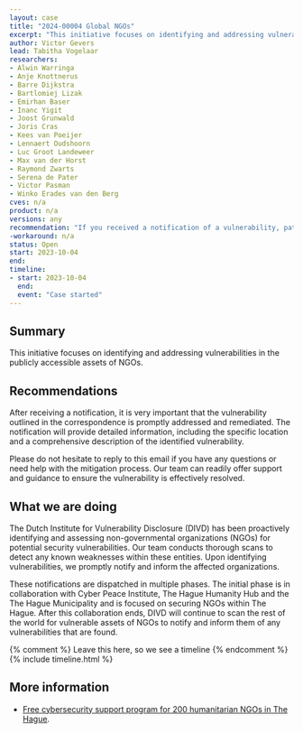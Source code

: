 ```yaml
---
layout: case  
title: "2024-00004 Global NGOs"
excerpt: "This initiative focuses on identifying and addressing vulnerabilities in the publicly accessible assets of NGOs."
author: Victor Gevers
lead: Tabitha Vogelaar
researchers:
- Alwin Warringa
- Anje Knottnerus
- Barre Dijkstra
- Bartlomiej Lizak
- Emirhan Baser
- Inanc Yigit
- Joost Grunwald
- Joris Cras
- Kees van Poeijer
- Lennaert Oudshoorn
- Luc Groot Landeweer
- Max van der Horst
- Raymond Zwarts
- Serena de Pater
- Victor Pasman
- Winko Erades van den Berg
cves: n/a
product: n/a
versions: any
recommendation: "If you received a notification of a vulnerability, patch your system with the information provided in this notification."
-workaround: n/a
status: Open
start: 2023-10-04
end:
timeline:
- start: 2023-10-04
  end:
  event: "Case started"
---
```


## Summary
This initiative focuses on identifying and addressing vulnerabilities in the publicly accessible assets of NGOs. 

## Recommendations
After receiving a notification, it is very important that the vulnerability outlined in the correspondence is promptly addressed and remediated. The notification will provide detailed information, including the specific location and a comprehensive description of the identified vulnerability.

Please do not hesitate to reply to this email if you have any questions or need help with the mitigation process. Our team can readily offer support and guidance to ensure the vulnerability is effectively resolved.
 
## What we are doing
The Dutch Institute for Vulnerability Disclosure (DIVD) has been proactively identifying and assessing non-governmental organizations (NGOs) for potential security vulnerabilities. Our team conducts thorough scans to detect any known weaknesses within these entities. Upon identifying vulnerabilities, we promptly notify and inform the affected organizations.

These notifications are dispatched in multiple phases. The initial phase is in collaboration with Cyber Peace Institute, The Hague Humanity Hub and the The Hague Municipality and is focused on securing NGOs within The Hague. After this collaboration ends, DIVD will continue to scan the rest of the world for vulnerable assets of NGOs to notify and inform them of any vulnerabilities that are found.

{% comment %}  Leave this here, so we see a timeline {% endcomment %}
{% include timeline.html %}
 
## More information
* [Free cybersecurity support program for 200 humanitarian NGOs in The Hague](https://thehague.com/partners/en/news/free-cybersecurity-support-program-200-humanitarian-ngos-the-hague).

